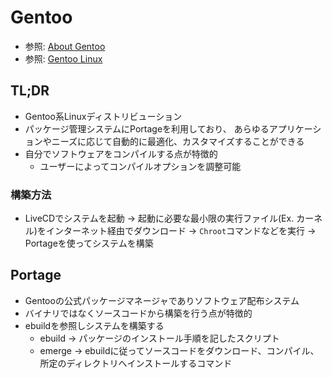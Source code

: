 # Gentoo
- 参照: [About Gentoo](https://www.gentoo.org/get-started/about/)
- 参照: [Gentoo Linux](https://ja.wikipedia.org/wiki/Gentoo_Linux)

## TL;DR
- Gentoo系Linuxディストリビューション
- パッケージ管理システムにPortageを利用しており、
  あらゆるアプリケーションやニーズに応じて自動的に最適化、カスタマイズすることができる
- 自分でソフトウェアをコンパイルする点が特徴的
  - ユーザーによってコンパイルオプションを調整可能

### 構築方法
- LiveCDでシステムを起動
  -> 起動に必要な最小限の実行ファイル(Ex. カーネル)をインターネット経由でダウンロード
  -> `Chroot`コマンドなどを実行
  -> Portageを使ってシステムを構築

## Portage
- Gentooの公式パッケージマネージャでありソフトウェア配布システム
- バイナリではなくソースコードから構築を行う点が特徴的
- ebuildを参照しシステムを構築する
  - ebuild -> パッケージのインストール手順を記したスクリプト
  - emerge -> ebuildに従ってソースコードをダウンロード、コンパイル、所定のディレクトリへインストールするコマンド

